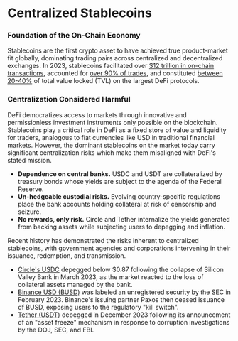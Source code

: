 # Centralized Stablecoins

### Foundation of the On-Chain Economy

Stablecoins are the first crypto asset to have achieved true product-market fit globally, dominating trading pairs across centralized and decentralized exchanges. In 2023, stablecoins facilitated over [$12 trillion in on-chain transactions](https://messari.io/assets/stablecoins), accounted for [over 90% of trades](https://www.coingecko.com/research/publications/stablecoins-statistics), and constituted  [between 20-40%](https://defillama.com/) of total value locked (TVL) on the largest DeFi protocols.

### Centralization Considered Harmful

DeFi democratizes access to markets through innovative and permissionless investment instruments only possible on the blockchain. Stablecoins play a critical role in DeFi as a fixed store of value and liquidity for traders, analogous to fiat currencies like USD in traditional financial markets. However, the dominant stablecoins on the market today carry significant centralization risks which make them misaligned with DeFi's stated mission.

* **Dependence on central banks.** USDC and USDT are collateralized by treasury bonds whose yields are subject to the agenda of the Federal Reserve.
* **Un-hedgeable custodial risks.** Evolving country-specific regulations place the bank accounts holding collateral at risk of censorship and seizure.
* **No rewards, only risk.** Circle and Tether internalize the yields generated from backing assets while subjecting users to depegging and inflation.

Recent history has demonstrated the risks inherent to centralized stablecoins, with government agencies and corporations intervening in their issuance, redemption, and transmission.

* [Circle's USDC](https://www.cnbc.com/2023/03/11/stablecoin-usdc-breaks-dollar-peg-after-firm-reveals-it-has-3point3-billion-in-svb-exposure.html) depegged below $0.87 following the collapse of Silicon Valley Bank in March 2023, as the market reacted to the loss of collateral assets managed by the bank.&#x20;
* [Binance USD (BUSD)](https://www.coindesk.com/business/2023/11/29/binance-will-cease-support-for-its-busd-stablecoin-on-dec-15/) was labeled an unregistered security by the SEC in February 2023. Binance's issuing partner Paxos then ceased issuance of BUSD, exposing users to the regulatory "kill switch".
* [Tether (USDT)](https://cryptonews.com/news/tethers-usdt-stablecoin-depegs-from-us-dollar-on-exchanges-after-company-froze-435m.htm) depegged in December 2023 following its announcement of an "asset freeze" mechanism in response to corruption investigations by the DOJ, SEC, and FBI.
